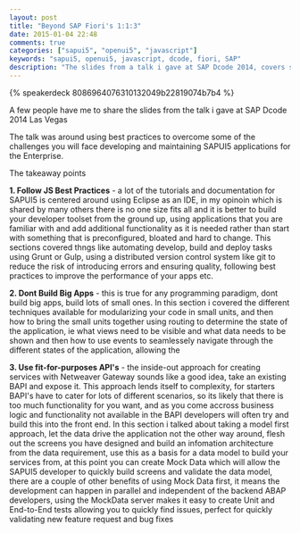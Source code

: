 ```yaml
---
layout: post
title: "Beyond SAP Fiori's 1:1:3"
date: 2015-01-04 22:48
comments: true
categories: ["sapui5", "openui5", "javascript"]
keywords: "sapui5, openui5, javascript, dcode, fiori, SAP"
description: "The slides from a talk i gave at SAP Dcode 2014, covers some of the best practices you may want to adopt when developing SAPUI5 apps for the enterprise"
---
```


{% speakerdeck 8086964076310132049b22819074b7b4 %}

A few people have me to share the slides from the talk i gave at SAP Dcode 2014 Las Vegas

The talk was around using best practices to overcome some of the challenges you will face developing and maintaining SAPUI5 applications for the Enterprise.

The takeaway points

**1. Follow JS Best Practices** - a lot of the tutorials and documentation for SAPUI5 is centered around using Eclipse as an IDE, in my opinoin which is shared by many others there is no one size fits all and it is better to build your developer toolset from the ground up, using applications that you are familiar with and add additional functionality as it is needed rather than start with something that is preconfigured, bloated and hard to change. This sections covered thngs like automating develop, build and deploy tasks using Grunt or Gulp, using a distributed version control system like git to reduce the risk of introducing errors and ensuring quality, following best practices to improve the performance of your apps etc.

**2. Dont Build Big Apps** - this is true for any programming paradigm, dont build big apps, build lots of small ones. In this section i covered the different techniques available for modularizing your code in small units, and then how to bring the small units together using routing to determine the state of the application, ie what views need to be visible and what data needs to be shown and then how to use events to seamlessely navigate through the different states of the application, allowing the 

**3. Use fit-for-purposes API's** - the inside-out approach for creating services with Netweaver Gateway sounds like a good idea, take an existing BAPI and expose it. This approach lends itself to complexity, for starters BAPI's have to cater for lots of different scenarios, so its likely that there is too much functionality for you want, and as you come accross business logic and functionality not available in the BAPI developers will often try and build this into the front end. In this section i talked about taking a model first approach, let the data drive the application not the other way around, flesh out the screens you have designed and build an infomation architecture from the data requirement, use this as a basis for a data model to build your services from, at this point you can create Mock Data which will allow the SAPUI5 developer to quickly build screens and validate the data model, there are a couple of other benefits of using Mock Data first, it means the development can happen in parallel and independent of the backend ABAP developers, using the MockData server makes it easy to create Unit and End-to-End tests allowing you to quickly find issues, perfect for quickly validating new feature request and bug fixes
